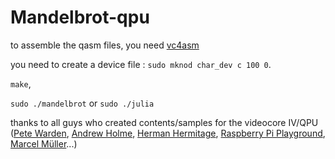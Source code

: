 # Mandelbrot-qpu

to assemble the qasm files, you need [vc4asm](https://github.com/maazl/vc4asm) 

you need to create a device file : `sudo mknod char_dev c 100 0`.

`make`,

`sudo ./mandelbrot` or `sudo ./julia`

thanks to all guys who created contents/samples for the videocore IV/QPU ([Pete Warden](https://twitter.com/petewarden), [Andrew Holme](http://www.aholme.co.uk/), [Herman Hermitage](https://github.com/hermanhermitage/videocoreiv-qpu), [Raspberry Pi Playground](https://rpiplayground.wordpress.com), [Marcel Müller](http://maazl.de)...)
